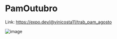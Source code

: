 # PamOutubro
Link: https://expo.dev/@vinicosta11/trab_pam_agosto

![image](https://user-images.githubusercontent.com/56007462/139323457-e21f4d2b-c31e-44c1-bc4b-89608a464b70.png)

